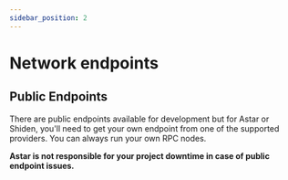 ```yaml
---
sidebar_position: 2
---
```


# Network endpoints

## Public Endpoints

There are public endpoints available for development but for Astar or Shiden, you'll need to get your own endpoint from one of the supported [](https://docs.moonbeam.network/builders/get-started/endpoints/#endpoint-providers)providers. You can always run your own RPC nodes.

**Astar is not responsible for your project downtime in case of public endpoint issues.**